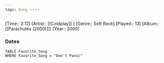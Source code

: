 ```yaml
---
tags: Song ⭐⭐⭐⭐ 
---
```

[Time:: 2:17]
[Artist:: [[Coldplay]] ]
[Genre:: Soft Rock]
[Played:: 13]
[Album:: [[Parachutes (2000)]]]
[Year:: 2000]
### Dates
````dataview
TABLE Favorite_Song
WHERE Favorite_Song = "Don't Panic"
````